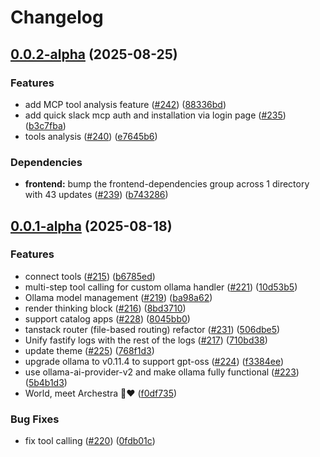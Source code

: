 # Changelog

## [0.0.2-alpha](https://github.com/archestra-ai/archestra/compare/v0.0.1-alpha...v0.0.2-alpha) (2025-08-25)


### Features

* add MCP tool analysis feature ([#242](https://github.com/archestra-ai/archestra/issues/242)) ([88336bd](https://github.com/archestra-ai/archestra/commit/88336bdddc0fbff05294c2546307913d44471321))
* add quick slack mcp auth and installation via login page ([#235](https://github.com/archestra-ai/archestra/issues/235)) ([b3c7fba](https://github.com/archestra-ai/archestra/commit/b3c7fbae8f9b7bd815bdecaf4955da6b8b1da29c))
* tools analysis ([#240](https://github.com/archestra-ai/archestra/issues/240)) ([e7645b6](https://github.com/archestra-ai/archestra/commit/e7645b6824d772243dba70247696da916111444e))


### Dependencies

* **frontend:** bump the frontend-dependencies group across 1 directory with 43 updates ([#239](https://github.com/archestra-ai/archestra/issues/239)) ([b743286](https://github.com/archestra-ai/archestra/commit/b7432860cb29a2c24564c433095cc092d3d8ed31))

## [0.0.1-alpha](https://github.com/archestra-ai/archestra/compare/v0.0.0-alpha...v0.0.1-alpha) (2025-08-18)


### Features

* connect tools ([#215](https://github.com/archestra-ai/archestra/issues/215)) ([b6785ed](https://github.com/archestra-ai/archestra/commit/b6785eddedfefb6c06a079c5213ef73d3ec7cff2))
* multi-step tool calling for custom ollama handler ([#221](https://github.com/archestra-ai/archestra/issues/221)) ([10d53b5](https://github.com/archestra-ai/archestra/commit/10d53b52cfd7fe754297eb14bc182d463d9d30be))
* Ollama model management ([#219](https://github.com/archestra-ai/archestra/issues/219)) ([ba98a62](https://github.com/archestra-ai/archestra/commit/ba98a62945ff23a0d2075dfd415cdd358bd61991))
* render thinking block ([#216](https://github.com/archestra-ai/archestra/issues/216)) ([8bd3710](https://github.com/archestra-ai/archestra/commit/8bd3710b55b77df55dd93e5cb5d86e5af574b45c))
* support catalog apps ([#228](https://github.com/archestra-ai/archestra/issues/228)) ([8045bb0](https://github.com/archestra-ai/archestra/commit/8045bb09d9bdcedcf40ebefb39519297edd94c59))
* tanstack router (file-based routing) refactor ([#231](https://github.com/archestra-ai/archestra/issues/231)) ([506dbe5](https://github.com/archestra-ai/archestra/commit/506dbe5d9019a82162471cb4fc241bad18e095be))
* Unify fastify logs with the rest of the logs ([#217](https://github.com/archestra-ai/archestra/issues/217)) ([710bd38](https://github.com/archestra-ai/archestra/commit/710bd38bd37672a2b71bee1dbeb0e4b12f59109c))
* update theme ([#225](https://github.com/archestra-ai/archestra/issues/225)) ([768f1d3](https://github.com/archestra-ai/archestra/commit/768f1d3bf8e87986fb6fa522ecf31a3a1c1119c4))
* upgrade ollama to v0.11.4 to support gpt-oss ([#224](https://github.com/archestra-ai/archestra/issues/224)) ([f3384ee](https://github.com/archestra-ai/archestra/commit/f3384eebb14fedd300ac7671eb3097eda212454b))
* use ollama-ai-provider-v2 and make ollama fully functional ([#223](https://github.com/archestra-ai/archestra/issues/223)) ([5b4b1d3](https://github.com/archestra-ai/archestra/commit/5b4b1d360dd8fd1b5e7a1b065ffcf430ae9516b4))
* World, meet Archestra 🤖❤️ ([f0df735](https://github.com/archestra-ai/archestra/commit/f0df735202d076601232dd1fa6e0e874e1080d3c))


### Bug Fixes

* fix tool calling ([#220](https://github.com/archestra-ai/archestra/issues/220)) ([0fdb01c](https://github.com/archestra-ai/archestra/commit/0fdb01c6a321f3cf2d4d136bcefd31ec2093390e))
